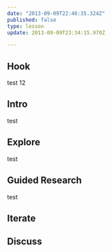 ```yaml
---
date: "2013-09-09T22:46:35.324Z"
published: false
type: lesson
update: 2013-09-09T23:34:15.970Z

---
```


## Hook
test 12<!-- -->
## Intro
test<!-- -->
## Explore
test<!-- -->
## Guided Research
test<!-- -->
## Iterate
<!-- -->
## Discuss
